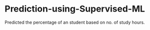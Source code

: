 # Prediction-using-Supervised-ML
Predicted the percentage of an student based on no. of study hours.
